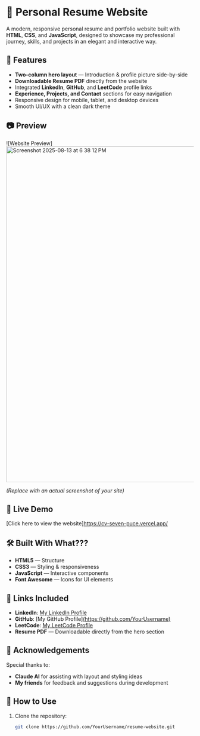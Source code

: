 # 📄 Personal Resume Website

A modern, responsive personal resume and portfolio website built with **HTML**, **CSS**, and **JavaScript**, designed to showcase my professional journey, skills, and projects in an elegant and interactive way.  

## 🌟 Features
- **Two-column hero layout** — Introduction & profile picture side-by-side  
- **Downloadable Resume PDF** directly from the website  
- Integrated **LinkedIn**, **GitHub**, and **LeetCode** profile links  
- **Experience, Projects, and Contact** sections for easy navigation  
- Responsive design for mobile, tablet, and desktop devices  
- Smooth UI/UX with a clean dark theme  

## 📷 Preview
![Website Preview]<img width="1440" height="900" alt="Screenshot 2025-08-13 at 6 38 12 PM" src="https://github.com/user-attachments/assets/144e14fd-a28f-49fe-993c-b6a514062cc3" />

*(Replace with an actual screenshot of your site)*

## 🔗 Live Demo
[Click here to view the website]https://cv-seven-puce.vercel.app/


## 🛠️ Built With What???
- **HTML5** — Structure  
- **CSS3** — Styling & responsiveness  
- **JavaScript** — Interactive components  
- **Font Awesome** — Icons for UI elements  

## 📎 Links Included
- **LinkedIn**: [My LinkedIn Profile](https://www.linkedin.com/in/ujjwal-bajpai-9aa242289/)  
- **GitHub**: [My GitHub Profile][(https://github.com/YourUsername)  ](https://github.com/Ujjwal120605)
- **LeetCode**: [My LeetCode Profile](https://leetcode.com/u/ujjwalbajpai/)  
- **Resume PDF** — Downloadable directly from the hero section  

## 🤝 Acknowledgements
Special thanks to:
- **Claude AI** for assisting with layout and styling ideas  
- **My friends** for feedback and suggestions during development  

## 📌 How to Use
1. Clone the repository:
   ```bash
   git clone https://github.com/YourUsername/resume-website.git

